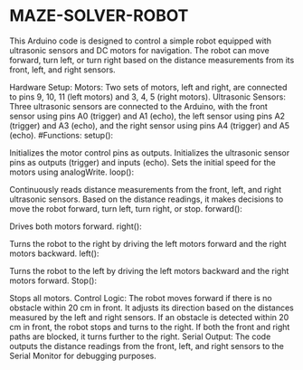 # MAZE-SOLVER-ROBOT
This Arduino code is designed to control a simple robot equipped with ultrasonic sensors and DC motors for navigation. The robot can move forward, turn left, or turn right based on the distance measurements from its front, left, and right sensors.

Hardware Setup:
 Motors: Two sets of motors, left and right, are connected to pins 9, 10, 11 (left motors) and 3, 4, 5 (right motors).
 Ultrasonic Sensors: Three ultrasonic sensors are connected to the Arduino, with the front sensor using pins A0 (trigger) and A1 (echo), the left sensor using pins A2 (trigger) and A3 (echo), and the right sensor using pins A4 (trigger) and A5 (echo).
#Functions:
setup():

Initializes the motor control pins as outputs.
Initializes the ultrasonic sensor pins as outputs (trigger) and inputs (echo).
Sets the initial speed for the motors using analogWrite.
loop():

Continuously reads distance measurements from the front, left, and right ultrasonic sensors.
Based on the distance readings, it makes decisions to move the robot forward, turn left, turn right, or stop.
forward():

Drives both motors forward.
right():

Turns the robot to the right by driving the left motors forward and the right motors backward.
left():

Turns the robot to the left by driving the left motors backward and the right motors forward.
Stop():

Stops all motors.
Control Logic:
The robot moves forward if there is no obstacle within 20 cm in front.
It adjusts its direction based on the distances measured by the left and right sensors.
If an obstacle is detected within 20 cm in front, the robot stops and turns to the right.
If both the front and right paths are blocked, it turns further to the right.
 Serial Output:
The code outputs the distance readings from the front, left, and right sensors to the Serial Monitor for debugging purposes.
